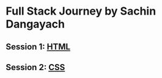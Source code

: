 # Full Stack Journey by Sachin Dangayach

## Session 1: [HTML](https://github.com/SachinDangayach/END2.0/tree/main/Session1)
## Session 2: [CSS](https://github.com/SachinDangayach/END2.0/tree/main/Session2)
